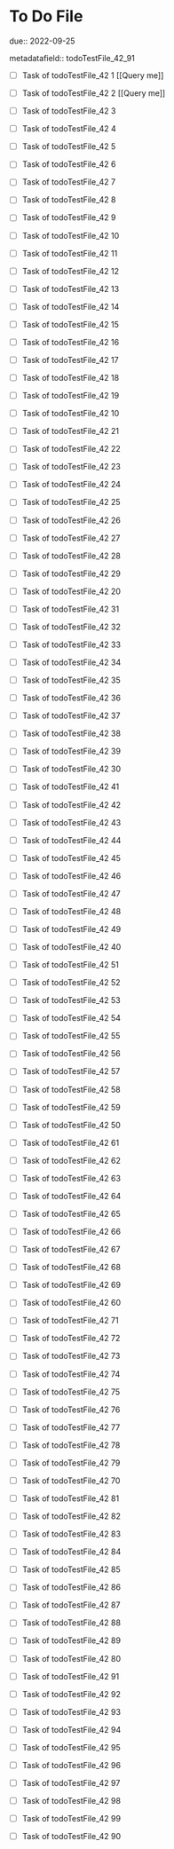 # To Do File

due:: 2022-09-25

metadatafield:: todoTestFile_42_91

- [ ] Task of todoTestFile_42 1 [[Query me]]
- [ ] Task of todoTestFile_42 2 [[Query me]]
- [ ] Task of todoTestFile_42 3
- [ ] Task of todoTestFile_42 4
- [ ] Task of todoTestFile_42 5
- [ ] Task of todoTestFile_42 6
- [ ] Task of todoTestFile_42 7
- [ ] Task of todoTestFile_42 8
- [ ] Task of todoTestFile_42 9
- [ ] Task of todoTestFile_42 10

- [ ] Task of todoTestFile_42 11 
- [ ] Task of todoTestFile_42 12 
- [ ] Task of todoTestFile_42 13
- [ ] Task of todoTestFile_42 14
- [ ] Task of todoTestFile_42 15
- [ ] Task of todoTestFile_42 16
- [ ] Task of todoTestFile_42 17
- [ ] Task of todoTestFile_42 18
- [ ] Task of todoTestFile_42 19
- [ ] Task of todoTestFile_42 10

- [ ] Task of todoTestFile_42 21 
- [ ] Task of todoTestFile_42 22 
- [ ] Task of todoTestFile_42 23
- [ ] Task of todoTestFile_42 24
- [ ] Task of todoTestFile_42 25
- [ ] Task of todoTestFile_42 26
- [ ] Task of todoTestFile_42 27
- [ ] Task of todoTestFile_42 28
- [ ] Task of todoTestFile_42 29
- [ ] Task of todoTestFile_42 20

- [ ] Task of todoTestFile_42 31 
- [ ] Task of todoTestFile_42 32 
- [ ] Task of todoTestFile_42 33
- [ ] Task of todoTestFile_42 34
- [ ] Task of todoTestFile_42 35
- [ ] Task of todoTestFile_42 36
- [ ] Task of todoTestFile_42 37
- [ ] Task of todoTestFile_42 38
- [ ] Task of todoTestFile_42 39
- [ ] Task of todoTestFile_42 30

- [ ] Task of todoTestFile_42 41 
- [ ] Task of todoTestFile_42 42 
- [ ] Task of todoTestFile_42 43
- [ ] Task of todoTestFile_42 44
- [ ] Task of todoTestFile_42 45
- [ ] Task of todoTestFile_42 46
- [ ] Task of todoTestFile_42 47
- [ ] Task of todoTestFile_42 48
- [ ] Task of todoTestFile_42 49
- [ ] Task of todoTestFile_42 40

- [ ] Task of todoTestFile_42 51 
- [ ] Task of todoTestFile_42 52 
- [ ] Task of todoTestFile_42 53
- [ ] Task of todoTestFile_42 54
- [ ] Task of todoTestFile_42 55
- [ ] Task of todoTestFile_42 56
- [ ] Task of todoTestFile_42 57
- [ ] Task of todoTestFile_42 58
- [ ] Task of todoTestFile_42 59
- [ ] Task of todoTestFile_42 50

- [ ] Task of todoTestFile_42 61 
- [ ] Task of todoTestFile_42 62 
- [ ] Task of todoTestFile_42 63
- [ ] Task of todoTestFile_42 64
- [ ] Task of todoTestFile_42 65
- [ ] Task of todoTestFile_42 66
- [ ] Task of todoTestFile_42 67
- [ ] Task of todoTestFile_42 68
- [ ] Task of todoTestFile_42 69
- [ ] Task of todoTestFile_42 60

- [ ] Task of todoTestFile_42 71 
- [ ] Task of todoTestFile_42 72 
- [ ] Task of todoTestFile_42 73
- [ ] Task of todoTestFile_42 74
- [ ] Task of todoTestFile_42 75
- [ ] Task of todoTestFile_42 76
- [ ] Task of todoTestFile_42 77
- [ ] Task of todoTestFile_42 78
- [ ] Task of todoTestFile_42 79
- [ ] Task of todoTestFile_42 70


- [ ] Task of todoTestFile_42 81 
- [ ] Task of todoTestFile_42 82 
- [ ] Task of todoTestFile_42 83
- [ ] Task of todoTestFile_42 84
- [ ] Task of todoTestFile_42 85
- [ ] Task of todoTestFile_42 86
- [ ] Task of todoTestFile_42 87
- [ ] Task of todoTestFile_42 88
- [ ] Task of todoTestFile_42 89
- [ ] Task of todoTestFile_42 80


- [ ] Task of todoTestFile_42 91 
- [ ] Task of todoTestFile_42 92 
- [ ] Task of todoTestFile_42 93
- [ ] Task of todoTestFile_42 94
- [ ] Task of todoTestFile_42 95
- [ ] Task of todoTestFile_42 96
- [ ] Task of todoTestFile_42 97
- [ ] Task of todoTestFile_42 98
- [ ] Task of todoTestFile_42 99
- [ ] Task of todoTestFile_42 90
